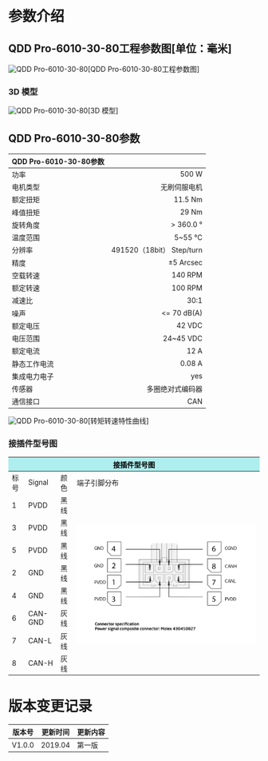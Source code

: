 # 参数介绍 
## QDD Pro-6010-30-80工程参数图[单位：毫米]
![QDD Pro-6010-30-80](   )[QDD Pro-6010-30-80工程参数图]
### 3D 模型
![QDD Pro-6010-30-80](   )[3D 模型]




## QDD Pro-6010-30-80参数

| QDD Pro-6010-30-80参数|   |     
| --------   | -----:  |
| 功率| 	500 W| 
| 电机类型	| 无刷伺服电机| 
| 额定扭矩	| 11.5 Nm| 
| 峰值扭矩	| 29 Nm| 
| 旋转角度| 	> 360.0 °| 
| 温度范围	| 5~55 °C| 
| 分辨率| 	491520（18bit） Step/turn| 
| 精度	| ±5 Arcsec| 
| 空载转速	| 140 RPM| | 
| 额定转速| 	100 RPM| 
| 减速比	| 30:1| 
| 噪声	| <= 70 dB(A)| 
| 额定电压	| 42 VDC| 
| 电压范围	| 24~45 VDC| 
| 额定电流	| 12 A|
| 静态工作电流	| 0.08 A|
| 集成电力电子|	yes|
| 传感器|	多圈绝对式编码器|
| 通信接口	|CAN|



![QDD Pro-6010-30-80](   )[转矩转速特性曲线]




### 接插件型号图
<table class="tableizer-table">
<thead><tr class="tableizer-firstrow"><th colspan="4" style="background: PaleTurquoise; color: black;width:800px">接插件型号图</th></tr></thead><tbody>
 <tr><td>标号</td><td>Signal</td><td>颜色</td><td >端子引脚分布</td></tr>
 <tr><td>1</td><td>PVDD</td><td>黑线</td><td rowspan="9"><img src="../img/配线2-2.png"></td></tr>
 <tr><td>3</td><td>PVDD</td><td>黑线</td></tr>
 <tr><td>5</td><td>PVDD</td><td>黑线</td></tr>
 <tr><td>2</td><td>GND</td><td>黑线</td></tr>
 <tr><td>4</td><td>GND</td><td>黑线</td></tr>
 <tr><td>6</td><td>CAN-GND</td><td>灰线</td></tr>
 <tr><td>7</td><td>CAN-L</td><td>灰线</td></tr>
 <tr><td>8</td><td>CAN-H</td><td>灰线</td></tr>
</tbody></table>



# 版本变更记录
版本号| 更新时间 | 更新内容
---|---|---
V1.0.0 | 2019.04| 第一版
